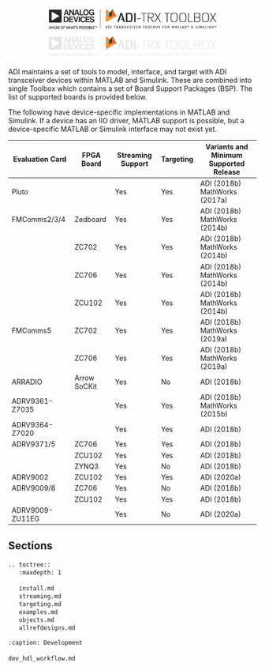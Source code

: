 <!-- Hide header and click button -->
<style>
  .md-typeset h1,
  .md-content__button {
    display: none;
  }
</style>

<br>
<center>
<div style="width:70%;">
<div id="indexlogo_dark">
<img src="_static/logos/logo_black.png" alt="PyADI-IIO Logo" />
</div>
<div id="indexlogo_light">
<img src="_static/logos/logo_white.png" alt="PyADI-IIO Logo" />
</div>
</div>
</center>

<!-- # Analog Devices, Inc. Transceiver Toolbox -->


ADI maintains a set of tools to model, interface, and target with ADI transceiver devices within MATLAB and Simulink. These are combined into single Toolbox which contains a set of Board Support Packages (BSP). The list of supported boards is provided below.

The following have device-specific implementations in MATLAB and Simulink. If a device has an IIO driver, MATLAB support is possible, but a device-specific MATLAB or Simulink interface may not exist yet.


| Evaluation Card | FPGA Board | Streaming Support | Targeting | Variants and Minimum Supported Release |
| --------- | --------- | --------- | --------- | --------- |
| Pluto |  | Yes | Yes | ADI (2018b) MathWorks (2017a) |
| FMComms2/3/4 | Zedboard | Yes | Yes | ADI (2018b) MathWorks (2014b) |
| | ZC702 | Yes | Yes | ADI (2018b) MathWorks (2014b) |
| | ZC706 | Yes | Yes | ADI (2018b) MathWorks (2014b) |
| | ZCU102 | Yes | Yes | ADI (2018b) MathWorks (2014b) |
| FMComms5 | ZC702 | Yes | Yes | ADI (2018b) MathWorks (2019a) |
| | ZC706 | Yes | Yes | ADI (2018b) MathWorks (2019a) |
| ARRADIO | Arrow SoCKit | Yes | No | ADI (2018b) |
| ADRV9361-Z7035 |  | Yes | Yes | ADI (2018b) MathWorks (2015b) |
| ADRV9364-Z7020 |  | Yes | Yes | ADI (2018b) |
| ADRV9371/5 | ZC706 | Yes | Yes | ADI (2018b) |
| | ZCU102 | Yes | Yes | ADI (2018b) |
| | ZYNQ3 | Yes | No | ADI (2018b) |
| ADRV9002 | ZCU102 | Yes | Yes | ADI (2020a) |
| ADRV9009/8 | ZC706 | Yes | No | ADI (2018b) |
| | ZCU102 | Yes | Yes | ADI (2018b) |
| ADRV9009-ZU11EG |  | Yes | No | ADI (2020a) |



## Sections

```{eval-rst}
.. toctree::
   :maxdepth: 1

   install.md
   streaming.md
   targeting.md
   examples.md
   objects.md
   allrefdesigns.md

```

```{toctree}
:caption: Development

dev_hdl_workflow.md
```


